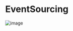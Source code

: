# EventSourcing

![image](https://github.com/user-attachments/assets/1adf6d97-7ec0-44a8-bab0-de0961a5b282)
